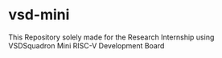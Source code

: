 # vsd-mini
This Repository solely made for the Research Internship using VSDSquadron Mini RISC-V Development Board 
